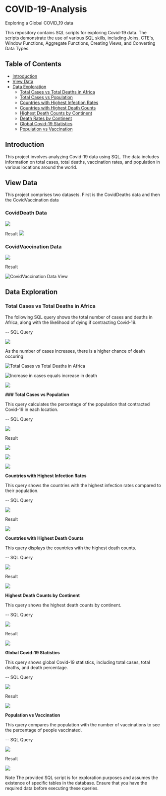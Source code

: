 # COVID-19-Analysis
Exploring a Global COVID_19 data

This repository contains SQL scripts for exploring Covid-19 data. The scripts demonstrate the use of various SQL skills, including Joins, CTE's, Window Functions, Aggregate Functions, Creating Views, and Converting Data Types.

## Table of Contents

- [Introduction](#introduction)
- [View Data](#view-data)
- [Data Exploration](#data-exploration)
  - [Total Cases vs Total Deaths in Africa](#total-cases-vs-total-deaths-in-africa)
  - [Total Cases vs Population](#total-cases-vs-population)
  - [Countries with Highest Infection Rates](#countries-with-highest-infection-rates)
  - [Countries with Highest Death Counts](#countries-with-highest-death-counts)
  - [Highest Death Counts by Continent](#highest-death-counts-by-continent)
  - [Death Rates by Continent](#death-rates-by-continent)
  - [Global Covid-19 Statistics](#global-covid-19-statistics)
  - [Population vs Vaccination](#population-vs-vaccination)

## Introduction

This project involves analyzing Covid-19 data using SQL. The data includes information on total cases, total deaths, vaccination rates, and population in various locations around the world.

## View Data
This project comprises two datasets. First is the CovidDeaths data and then the CovidVaccination data

### CovidDeath Data

![](https://github.com/chris-theanalyst/COVID-19-Analysis/blob/06b69a941eb9e2616a7001e9cb0d0d47bfb9ed6e/carbon.png)


Result
![](https://github.com/chris-theanalyst/COVID-19-Analysis/blob/82ed383cf4bf6187bf54b28f1d796f027c25ac1a/code%201.png)

### CovidVaccination Data

![](https://github.com/chris-theanalyst/COVID-19-Analysis/blob/06b69a941eb9e2616a7001e9cb0d0d47bfb9ed6e/carbon%20(1).png)


Result

![CovidVaccination Data View](https://github.com/chris-theanalyst/COVID-19-Analysis/blob/82ed383cf4bf6187bf54b28f1d796f027c25ac1a/code%202.png)

## Data Exploration

### Total Cases vs Total Deaths in Africa

The following SQL query shows the total number of cases and deaths in Africa, along with the likelihood of dying if contracting Covid-19.

-- SQL Query

![](https://github.com/chris-theanalyst/COVID-19-Analysis/blob/06b69a941eb9e2616a7001e9cb0d0d47bfb9ed6e/carbon%20(2).png)

As the number of cases increases, there is a higher chance of death occuring

![Total Cases vs Total Deaths in Africa](https://github.com/chris-theanalyst/COVID-19-Analysis/blob/82ed383cf4bf6187bf54b28f1d796f027c25ac1a/code%204a.png)

![Increase in cases equals increase in death](https://github.com/chris-theanalyst/COVID-19-Analysis/blob/82ed383cf4bf6187bf54b28f1d796f027c25ac1a/code%204a.png)

![](https://github.com/chris-theanalyst/COVID-19-Analysis/blob/82ed383cf4bf6187bf54b28f1d796f027c25ac1a/code%204c.png)

**### Total Cases vs Population**

This query calculates the percentage of the population that contracted Covid-19 in each location.

-- SQL Query

![](https://github.com/chris-theanalyst/COVID-19-Analysis/blob/06b69a941eb9e2616a7001e9cb0d0d47bfb9ed6e/carbon%20(3).png)


Result

![](https://github.com/chris-theanalyst/COVID-19-Analysis/blob/077455bb3141685d6ef53430fd2727d6c01d4b67/code%205b.png)

![](https://github.com/chris-theanalyst/COVID-19-Analysis/blob/077455bb3141685d6ef53430fd2727d6c01d4b67/code%205a.png)

![](https://github.com/chris-theanalyst/COVID-19-Analysis/blob/077455bb3141685d6ef53430fd2727d6c01d4b67/code%205cc.png)

**Countries with Highest Infection Rates**

This query shows the countries with the highest infection rates compared to their population.

-- SQL Query

![](https://github.com/chris-theanalyst/COVID-19-Analysis/blob/06b69a941eb9e2616a7001e9cb0d0d47bfb9ed6e/carbon%20(4).png)


Result

![](https://github.com/chris-theanalyst/COVID-19-Analysis/blob/077455bb3141685d6ef53430fd2727d6c01d4b67/code%206a.png)


**Countries with Highest Death Counts**

This query displays the countries with the highest death counts.

-- SQL Query

![](https://github.com/chris-theanalyst/COVID-19-Analysis/blob/06b69a941eb9e2616a7001e9cb0d0d47bfb9ed6e/carbon%20(5).png)


Result

![](https://github.com/chris-theanalyst/COVID-19-Analysis/blob/12217a0e34e3560b3ae0d52e8c30bb874012023c/code%207.png)


**Highest Death Counts by Continent**

This query shows the highest death counts by continent.

-- SQL Query

![](https://github.com/chris-theanalyst/COVID-19-Analysis/blob/06b69a941eb9e2616a7001e9cb0d0d47bfb9ed6e/carbon%20(6).png)


Result

![](https://github.com/chris-theanalyst/COVID-19-Analysis/blob/12217a0e34e3560b3ae0d52e8c30bb874012023c/code%208.png)


**Global Covid-19 Statistics**

This query shows global Covid-19 statistics, including total cases, total deaths, and death percentage.

-- SQL Query

![](https://github.com/chris-theanalyst/COVID-19-Analysis/blob/06b69a941eb9e2616a7001e9cb0d0d47bfb9ed6e/carbon%20(7).png)


Result

![](https://github.com/chris-theanalyst/COVID-19-Analysis/blob/12217a0e34e3560b3ae0d52e8c30bb874012023c/code%2010.png)


**Population vs Vaccination**

This query compares the population with the number of vaccinations to see the percentage of people vaccinated.

-- SQL Query

![](https://github.com/chris-theanalyst/COVID-19-Analysis/blob/06b69a941eb9e2616a7001e9cb0d0d47bfb9ed6e/carbon%20(8).png)

Result

![](https://github.com/chris-theanalyst/COVID-19-Analysis/blob/b2db6e03fb171f7c93ecf0d47292c7e53a09f98f/code%2011.png)



Note
The provided SQL script is for exploration purposes and assumes the existence of specific tables in the database. Ensure that you have the required data before executing these queries.


















